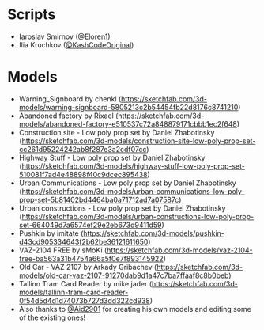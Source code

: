 # Scripts

- Iaroslav Smirnov ([@Eloren1](https://github.com/Eloren1))
- Ilia Kruchkov ([@KashCodeOriginal](https://github.com/KashCodeOriginal))

# Models

- Warning_Signboard by chenkl (https://sketchfab.com/3d-models/warning-signboard-5805213c2b54454fb22d8176c8741210)
- Abandoned factory by Rixael (https://sketchfab.com/3d-models/abandoned-factory-e510537c72a848879171cbbb1ec2f648)
- Construction site - Low poly prop set by Daniel Zhabotinsky (https://sketchfab.com/3d-models/construction-site-low-poly-prop-set-cc261d95224242ab8f287e3a2cdf07cc)
- Highway Stuff - Low poly prop set by Daniel Zhabotinsky (https://sketchfab.com/3d-models/highway-stuff-low-poly-prop-set-510081f7ad4e48898f40c9dcec895438)
- Urban Communications - Low poly prop set by Daniel Zhabotinsky (https://sketchfab.com/3d-models/urban-communications-low-poly-prop-set-5b81402bd4464ba0a71712ad7a07587c)
- Urban constructions - Low poly prop set by Daniel Zhabotinsky (https://sketchfab.com/3d-models/urban-constructions-low-poly-prop-set-664049d7a6574ef29e2eb673d9411d59)
- Pushkin by imitate (https://sketchfab.com/3d-models/pushkin-d43cd905334643f2b62be36121611650)
- VAZ-2104 FREE by sMoKi (https://sketchfab.com/3d-models/vaz-2104-free-ba563a31b4754a66a5f0e7f893145922)
- Old Car - VAZ 2107 by Arkady Gribachev (https://sketchfab.com/3d-models/old-car-vaz-2107-91270dab9d1a47c7ba7ffaaf8c8b0beb)
- Tallinn Tram Card Reader by mike.jader (https://sketchfab.com/3d-models/tallinn-tram-card-reader-0f54d5d4d1d74073b727d3dd322cd938)
- Also thanks to [@Aid2901](https://github.com/Aid2901) for creating his own models and editing some of the existing ones!